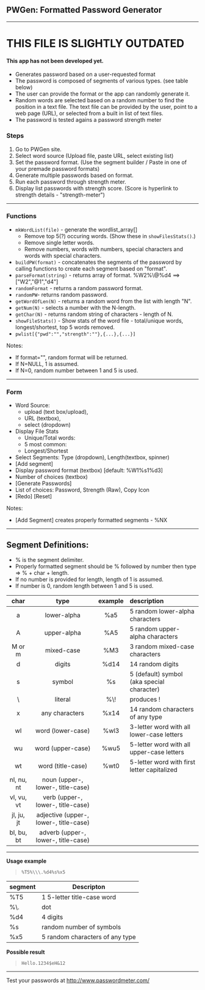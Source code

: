 ## PWGen: Formatted Password Generator ##
---
# **THIS FILE IS SLIGHTLY OUTDATED**

#### This app has not been developed yet. ####
- Generates password based on a user-requested format
- The password is composed of segments of various types. (see table below)
- The user can provide the format or the app can randomly generate it.
- Random words are selected based on a random number to find the position in a text file. The text file can be provided by the user, point to a web page (URL), or selected from a built in list of text files.
- The password is tested agains a password strength meter

### Steps ###
1. Go to PWGen site.
2. Select word source (Upload file, paste URL, select existing list)
2. Set the password format. (Use the segment builder / Paste in one of your premade password formats)
5. Generate multiple passwords based on format.
6. Run each password through strength meter.
7. Display list passwords with strength score. (Score is hyperlink to strength details - "strength-meter")
---
### Functions ###
  * `mkWordList(file)` - generate the wordlist_array[]
    * Remove top 5(?) occuring words. (Show these in `showFilesStats()`.)
    * Remove single letter words.
    * Remove numbers, words with numbers, special characters and words with special characters.
  * `buildPW(format)` - concatenates the segments of the password by calling functions to create each segment based on "format".
  * `parseFormat(string)` - returns array of format. %W2%\\\@%d4 ==> ["W2","@1","d4"]
  * `randomFormat` - returns a random password format.
  * `randomPW`- returns random password.
  * `getWordOfLen(N)` - returns a random word from the list with length "N".
  * `getNum(N)` - selects a number with the N-length.
  * `getChar(N)` - returns random string of characters - length of N.
  * `showFileStats()` - Show stats of the word file - total/unique words, longest/shortest, top 5 words removed.
  * `pwlist[{"pwd":"","strength":""},{...},{...}]`

Notes:
  * If format="", random format will be returned.
  * If N=NULL, 1 is assumed.
  * If N=0, random number between 1 and 5 is used.

---
### Form ###
* Word Source: 
  *  upload (text box/upload), 
  *  URL (textbox), 
  *  select (dropdown)
* Display File Stats
  * Unique/Total words: 
  * 5 most common:
  * Longest/Shortest
* Select Segments: Type (dropdown), Length(textbox, spinner)
* [Add segment]
* Display password format (textbox) [default: %W1%s1%d3]
* Number of choices (textbox)
* [Generate Passwords]
* List of choices: Password, Strength (Raw), Copy Icon
* [Redo] [Reset]

Notes:
  * [Add Segment] creates properly formatted segments - %NX
---
## Segment Definitions: ##
* % is the segment delimiter.
* Properly formatted segment should be % followed by number then type => % + char + length.<br>
* If no number is provided for length, length of 1 is assumed.<br>
* If number is 0, random length between 1 and 5 is used.<br>

|    char    |                  type                  | example | description                                 |
| :--------: | :------------------------------------: | :-----: | :------------------------------------------ |
|     a      |              lower-alpha               |   %a5   | 5 random lower-alpha characters             |
|     A      |              upper-alpha               |   %A5   | 5 random upper-alpha characters             |
|   M or m   |               mixed-case               |   %M3   | 3 random mixed-case characters              |
|     d      |                 digits                 |  %d14   | 14 random digits                            |
|     s      |                 symbol                 |   %s    | 5 (default) symbol (aka special character)  |
|     \\     |                literal                 |  %\\\!  | produces !                                  |
|     x      |             any characters             |  %x14   | 14 random characters of any type            |
|     wl     |           word (lower-case)            |  %wl3   | 3-letter word with all lower-case letters   |
|     wu     |           word (upper-case)            |  %wu5   | 5-letter word with all upper-case letters   |
|     wt     |           word (title-case)            |  %wt0   | 5-letter word with first letter capitalized |
| nl, nu, nt |   noun (upper-, lower-, title-case)    |         |                                             |
| vl, vu, vt |   verb (upper-, lower-, title-case)    |         |                                             |
| jl, ju, jt | adjective (upper-, lower-, title-case) |         |                                             |
| bl, bu, bt |  adverb (upper-, lower-, title-case)   |         |                                             |

---
__Usage example__
> `%T5%\\\.%d4%s%x5`

| segment | Descripton                      |
| ------- | ------------------------------- |
| %T5     | 1 5-letter title-case word      |
| %\\\.   | dot                             |
| %d4     | 4 digits                        |
| %s      | random number of symbols        |
| %x5     | 5 random characters of any type |

__Possible result__
> `Hello.1234$eH&12`
---
Test your passwords at http://www.passwordmeter.com/

